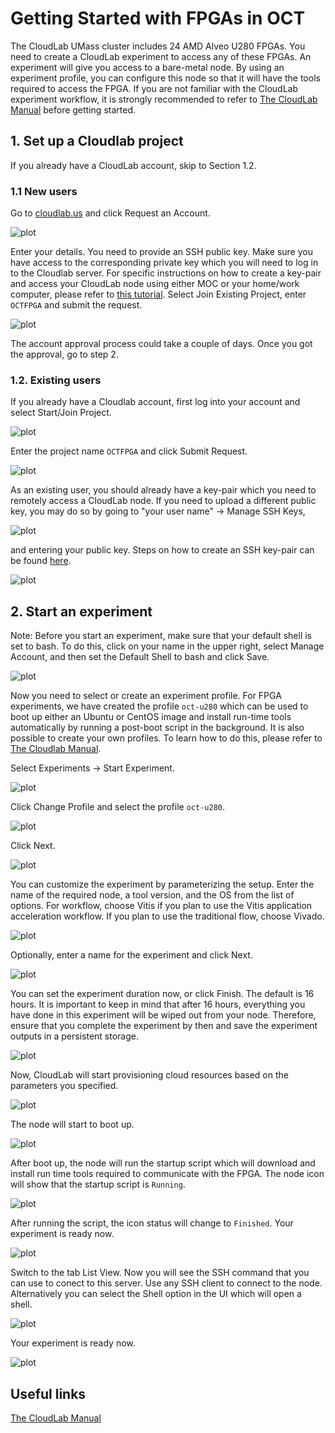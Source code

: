 # Getting Started with FPGAs in OCT

The CloudLab UMass cluster includes 24 AMD Alveo U280 FPGAs. You need to create a CloudLab experiment to access any of these FPGAs. An experiment will give you access to a bare-metal node. By using an experiment profile, you can configure this node so that it will have the tools required to access the FPGA.  If you are not familiar with the CloudLab experiment workflow, it is strongly recommended to refer to [The CloudLab Manual](http://docs.cloudlab.us/) before getting started.

## 1. Set up a Cloudlab project

If you already have a CloudLab account, skip to Section 1.2.

### 1.1 New users

Go to [cloudlab.us](https://cloudlab.us) and click Request an Account.

![plot](images/new_account_1.png)

Enter your details. You need to provide an SSH public key. Make sure you have access to the corresponding private key which you will need to log in to the Cloudlab server. For specific instructions on how to create a key-pair and access your CloudLab node using either MOC or your home/work computer, please refer to [this tutorial](https://github.com/OCT-FPGA/OCT-Tutorials/blob/master/managing-keys/setup-keys.md). Select Join Existing Project, enter ```OCTFPGA``` and submit the request. 

![plot](images/new_account_2.png)

The account approval process could take a couple of days. Once you got the approval, go to step 2. 

### 1.2. Existing users

If you already have a Cloudlab account, first log into your account and select Start/Join Project. 

![plot](images/existing-account_1.png)

Enter the project name ```OCTFPGA``` and click Submit Request.

![plot](images/existing-account_2.png)

As an existing user, you should already have a key-pair which you need to remotely access a CloudLab node. If you need to upload a different public key, you may do so by going to "your user name" &#8594; Manage SSH Keys, 
  
![plot](images/existing-account_3.png)
  
and entering your public key. Steps on how to create an SSH key-pair can be found [here](/managing-keys/setup-keys.md).

![plot](images/existing-account_4.png)

## 2. Start an experiment

Note: Before you start an experiment, make sure that your default shell is set to bash. To do this, click on your name in the upper right, select Manage Account, and then set the Default Shell to bash and click Save.

![plot](images/manage_account.png)

Now you need to select or create an experiment profile. For FPGA experiments, we have created the profile ```oct-u280``` which can be used to boot up either an Ubuntu or CentOS image and install run-time tools automatically by running a post-boot script in the background. It is also possible to create your own profiles. To learn how to do this, please refer to [The Cloudlab Manual](http://docs.cloudlab.us/).

Select Experiments &#8594; Start Experiment.

![plot](images/experiment_1.png)

Click Change Profile and select the profile ```oct-u280```.

![plot](images/pb-0.png)

Click Next.

![plot](images/pb-1.png)

You can customize the experiment by parameterizing the setup. Enter the name of the required node, a tool version, and the OS from the list of options. For workflow, choose Vitis if you plan to use the Vitis application acceleration workflow. If you plan to use the traditional flow, choose Vivado.

![plot](images/pb-2_1.png)

Optionally, enter a name for the experiment and click Next.

![plot](images/pb-3.png)

You can set the experiment duration now, or click Finish. The default is 16 hours. It is important to keep in mind that after 16 hours, everything you have done in this experiment will be wiped out from your node. Therefore, ensure that you complete the experiment by then and save the experiment outputs in a persistent storage.

![plot](images/pb-4.png)

Now, CloudLab will start provisioning cloud resources based on the parameters you specified. 

![plot](images/pb-5.png)

The node will start to boot up.

![plot](images/pb-6.png)

After boot up, the node will run the startup script which will download and install run time tools required to communicate with the FPGA. The node icon will show that the startup script is ```Running```.

![plot](images/pb-7.png)

After running the script, the icon status will change to ```Finished```. Your experiment is ready now.

![plot](images/pb-8.png)

Switch to the tab List View. Now you will see the SSH command that you can use to conect to this server. Use any SSH client to connect to the node. Alternatively you can select the Shell option in the UI which will open a shell.

![plot](images/pb-9.png)

Your experiment is ready now.

![plot](images/pb-10.png)


## Useful links

[The CloudLab Manual](http://docs.cloudlab.us/)
